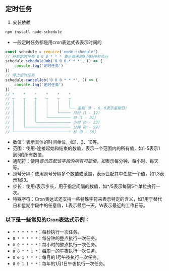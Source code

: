 ## 定时任务

1. 安装依赖

```sh
npm install node-schedule
```
- 一般定时任务都是用*cron*表达式去表示时间的
```js 
const schedule = require('node-schedule')
// 开启定时任务 0 0 0 * * * 表示每天的0点0分0秒执行
schedule.scheduleJob('0 0 0 * * *', () => {
    console.log('定时任务')
})
// 停止定时任务
schedule.cancelJob('0 0 0 * * *', () => {
    console.log('定时任务')
})
// *    *    *    *    *    *
// ┬    ┬    ┬    ┬    ┬    ┬
// │    │    │    │    │    │
// │    │    │    │    │    └── 星期（0 - 6，0表示星期日）
// │    │    │    │    └───── 月份（1 - 12）
// │    │    │    └────────── 日（1 - 31）
// │    │    └─────────────── 小时（0 - 23）
// │    └──────────────────── 分钟（0 - 59）
// └───────────────────────── 秒（0 - 59）
``` 
 - 数值：表示具体的时间单位，如1、2、10等。
 - 范围：使用-连接起始和结束的数值，表示一个范围内的所有值，如1-5表示1到5的所有数值。
 - 通配符：使用*表示匹配该字段的所有可能值，如*表示每分钟、每小时、每天等。
 - 逗号分隔：使用逗号分隔多个数值或范围，表示匹配其中任意一个值，如1,3表示1或3。
 - 步长：使用/表示步长，用于指定间隔的数值，如*/5表示每隔5个单位执行一次。
 - 特殊字符：Cron表达式还支持一些特殊字符来表示特定的含义，如?用于替代日和星期字段中的任意值，L表示最后一天，W表示最近的工作日等。

 ### 以下是一些常见的Cron表达式示例：

- `* * * * * *`：每秒执行一次任务。
- `0 * * * * *`：每分钟的整点执行一次任务。
- `0 0 * * * *`：每小时的整点执行一次任务。
- `0 0 * * 1 *`：每周一的午夜执行一次任务。
- `0 0 1 * * *`：每月的1号午夜执行一次任务。
- `0 0 1 1 * *`：每年的1月1日午夜执行一次任务。


    



